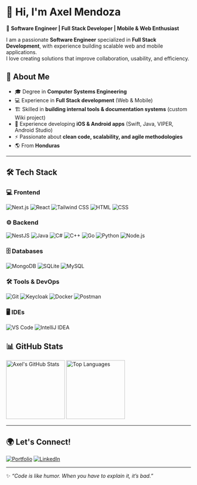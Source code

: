 # 👋 Hi, I'm Axel Mendoza  
🎯 **Software Engineer | Full Stack Developer | Mobile & Web Enthusiast**

I am a passionate **Software Engineer** specialized in **Full Stack Development**, with experience building scalable web and mobile applications.  
I love creating solutions that improve collaboration, usability, and efficiency.  

## 🚀 About Me  

- 🎓 Degree in **Computer Systems Engineering**  
- 💻 Experience in **Full Stack development** (Web & Mobile)  
- 🏗️ Skilled in **building internal tools & documentation systems** (custom Wiki project)  
- 📱 Experience developing **iOS & Android apps** (Swift, Java, VIPER, Android Studio)  
- ⚡ Passionate about **clean code, scalability, and agile methodologies**  
- 🌎 From **Honduras**  

---

## 🛠️ Tech Stack  

### 💻 Frontend  
![Next.js](https://img.shields.io/badge/Next.js-000000?style=for-the-badge&logo=nextdotjs&logoColor=white) ![React](https://img.shields.io/badge/React-20232A?style=for-the-badge&logo=react&logoColor=61DAFB) ![Tailwind CSS](https://img.shields.io/badge/TailwindCSS-06B6D4?style=for-the-badge&logo=tailwindcss&logoColor=white) ![HTML](https://img.shields.io/badge/HTML5-E34F26?style=for-the-badge&logo=html5&logoColor=white) ![CSS](https://img.shields.io/badge/CSS3-1572B6?style=for-the-badge&logo=css3&logoColor=white)  

### ⚙️ Backend  
![NestJS](https://img.shields.io/badge/NestJS-E0234E?style=for-the-badge&logo=nestjs&logoColor=white) ![Java](https://img.shields.io/badge/Java-ED8B00?style=for-the-badge&logo=java&logoColor=white) ![C#](https://img.shields.io/badge/C%23-239120?style=for-the-badge&logo=c-sharp&logoColor=white) ![C++](https://img.shields.io/badge/C++-00599C?style=for-the-badge&logo=cplusplus&logoColor=white) ![Go](https://img.shields.io/badge/Go-00ADD8?style=for-the-badge&logo=go&logoColor=white) ![Python](https://img.shields.io/badge/Python-3776AB?style=for-the-badge&logo=python&logoColor=white) ![Node.js](https://img.shields.io/badge/Node.js-339933?style=for-the-badge&logo=node.js&logoColor=white)  

### 🗄️ Databases  
![MongoDB](https://img.shields.io/badge/MongoDB-47A248?style=for-the-badge&logo=mongodb&logoColor=white) ![SQLite](https://img.shields.io/badge/SQLite-003B57?style=for-the-badge&logo=sqlite&logoColor=white) ![MySQL](https://img.shields.io/badge/MySQL-4479A1?style=for-the-badge&logo=mysql&logoColor=white)  

### 🛠️ Tools & DevOps  
![Git](https://img.shields.io/badge/Git-F05032?style=for-the-badge&logo=git&logoColor=white) ![Keycloak](https://img.shields.io/badge/Keycloak-20A4F3?style=for-the-badge&logo=keycloak&logoColor=white) ![Docker](https://img.shields.io/badge/Docker-2496ED?style=for-the-badge&logo=docker&logoColor=white) ![Postman](https://img.shields.io/badge/Postman-FF6C37?style=for-the-badge&logo=postman&logoColor=white)  

### 🖥️ IDEs  
![VS Code](https://img.shields.io/badge/VS%20Code-007ACC?style=for-the-badge&logo=visualstudiocode&logoColor=white) ![IntelliJ IDEA](https://img.shields.io/badge/IntelliJ%20IDEA-000000?style=for-the-badge&logo=intellijidea&logoColor=white)  


## 📊 GitHub Stats  

<p align="left">
  <img src="https://github-readme-stats.vercel.app/api?username=axelmendoza05&show_icons=true&theme=radical" alt="Axel's GitHub Stats" height="160"/>
  <img src="https://github-readme-stats.vercel.app/api/top-langs/?username=axelmendoza05&layout=compact&theme=radical" alt="Top Languages" height="160" />
</p>  

---

## 🌍 Let's Connect!  

[![Portfolio](https://img.shields.io/badge/Portfolio-000000?style=for-the-badge&logo=vercel&logoColor=white)](https://axelmendoza-developer-portfolio.vercel.app/projects) [![LinkedIn](https://img.shields.io/badge/LinkedIn-0A66C2?style=for-the-badge&logo=linkedin&logoColor=white)](https://www.linkedin.com/in/axel-mendoza) 

---
✨ *“Code is like humor. When you have to explain it, it’s bad.”*  
